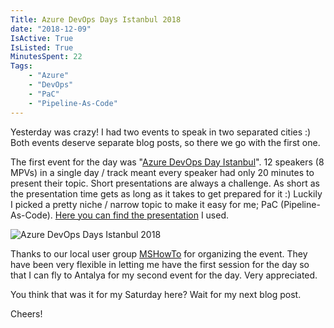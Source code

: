 ```yaml
---
Title: Azure DevOps Days Istanbul 2018
date: "2018-12-09" 
IsActive: True
IsListed: True
MinutesSpent: 22
Tags: 
    - "Azure"
    - "DevOps"
    - "PaC"
    - "Pipeline-As-Code"
---
```


Yesterday was crazy! I had two events to speak in two separated cities :) Both events deserve separate blog posts, so there we go with the first one.

The first event for the day was "[Azure DevOps Day Istanbul](https://www.azuredevopsday.istanbul/)". 12 speakers (8 MPVs) in a single day / track meant every speaker had only 20 minutes to present their topic. Short presentations are always a challenge. As short as the presentation time gets as long as it takes to get prepared for it :) Luckily I picked a pretty niche / narrow topic to make it easy for me; PaC (Pipeline-As-Code).  [Here you can find the presentation](https://speakerdeck.com/daronyondem/implementing-pipeline-as-code) I used. 

![Azure DevOps Days Istanbul 2018](/media/Azure-DevOps-Days-Istanbul-2018/20181208_080734.jpg)

Thanks to our local user group [MSHowTo](http://www.mshowto.org/) for organizing the event. They have been very flexible in letting me have the first session for the day so that I can fly to Antalya for my second event for the day. Very appreciated. 

You think that was it for my Saturday here? Wait for my next blog post. 

Cheers!


